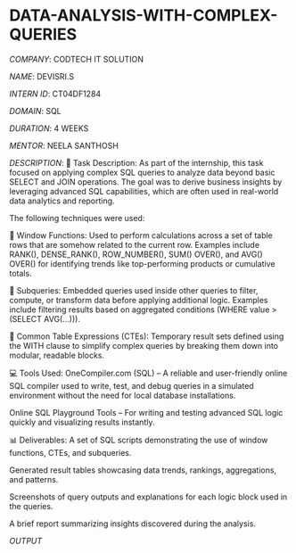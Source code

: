 # DATA-ANALYSIS-WITH-COMPLEX-QUERIES

*COMPANY*: CODTECH IT SOLUTION

*NAME*: DEVISRI.S

*INTERN ID*: CT04DF1284

*DOMAIN*: SQL

*DURATION*: 4 WEEKS

*MENTOR*: NEELA SANTHOSH

*DESCRIPTION*: 📝 Task Description:
As part of the internship, this task focused on applying complex SQL queries to analyze data beyond basic SELECT and JOIN operations. The goal was to derive business insights by leveraging advanced SQL capabilities, which are often used in real-world data analytics and reporting.

The following techniques were used:

🔹 Window Functions:
Used to perform calculations across a set of table rows that are somehow related to the current row. Examples include RANK(), DENSE_RANK(), ROW_NUMBER(), SUM() OVER(), and AVG() OVER() for identifying trends like top-performing products or cumulative totals.

🔹 Subqueries:
Embedded queries used inside other queries to filter, compute, or transform data before applying additional logic. Examples include filtering results based on aggregated conditions (WHERE value > (SELECT AVG(...))).

🔹 Common Table Expressions (CTEs):
Temporary result sets defined using the WITH clause to simplify complex queries by breaking them down into modular, readable blocks.

💻 Tools Used:
OneCompiler.com (SQL) – A reliable and user-friendly online SQL compiler used to write, test, and debug queries in a simulated environment without the need for local database installations.

Online SQL Playground Tools – For writing and testing advanced SQL logic quickly and visualizing results instantly.

📊 Deliverables:
A set of SQL scripts demonstrating the use of window functions, CTEs, and subqueries.

Generated result tables showcasing data trends, rankings, aggregations, and patterns.

Screenshots of query outputs and explanations for each logic block used in the queries.

A brief report summarizing insights discovered during the analysis.

*OUTPUT*

